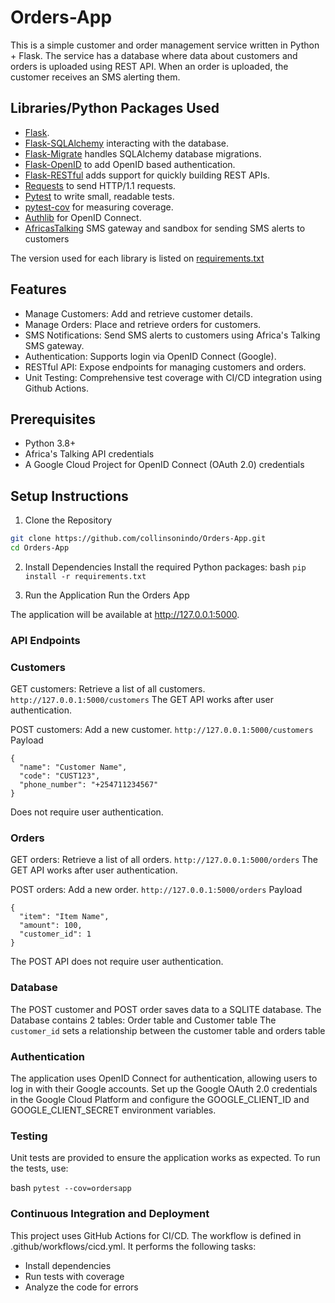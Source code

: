 # Orders-App
This is a simple customer and order management service written in Python + Flask. The service has a database where data about customers and orders is uploaded using REST API.  When an order is uploaded, the customer receives an SMS alerting them.

## Libraries/Python Packages Used
- [Flask](http://flask.pocoo.org/).
- [Flask-SQLAlchemy](https://pythonhosted.org/Flask-SQLAlchemy/) interacting with the database.
- [Flask-Migrate](https://flask-migrate.readthedocs.io/en/latest/) handles SQLAlchemy database migrations.
- [Flask-OpenID](https://pythonhosted.org/Flask-OpenID/) to add OpenID based authentication.
- [Flask-RESTful](https://flask-restful.readthedocs.io/en/latest/)  adds support for quickly building REST APIs.
- [Requests](https://pypi.org/project/requests/) to send HTTP/1.1 requests.
- [Pytest](https://docs.pytest.org/en/stable/) to write small, readable tests.
- [pytest-cov](https://pypi.org/project/pytest-cov/) for measuring coverage.
- [Authlib](https://docs.authlib.org/en/latest/) for OpenID Connect.
- [AfricasTalking](https://developers.africastalking.com/) SMS gateway and sandbox for sending SMS alerts to customers

The version used for each library is listed on [requirements.txt](https://github.com/collinsonindo/Orders-App/blob/main/requirements.txt)

  ## Features
- Manage Customers: Add and retrieve customer details.
- Manage Orders: Place and retrieve orders for customers.
- SMS Notifications: Send SMS alerts to customers using Africa's Talking SMS gateway.
- Authentication: Supports login via OpenID Connect (Google).
- RESTful API: Expose endpoints for managing customers and orders.
- Unit Testing: Comprehensive test coverage with CI/CD integration using Github Actions.

## Prerequisites
- Python 3.8+
- Africa's Talking API credentials
- A Google Cloud Project for OpenID Connect (OAuth 2.0) credentials

## Setup Instructions
1. Clone the Repository

```bash
git clone https://github.com/collinsonindo/Orders-App.git
cd Orders-App
```

2. Install Dependencies
Install the required Python packages:
bash
`pip install -r requirements.txt`


3. Run the Application
Run the Orders App

The application will be available at http://127.0.0.1:5000.

### API Endpoints
### Customers
GET customers: Retrieve a list of all customers.
`http://127.0.0.1:5000/customers`
The GET API works after user authentication.

POST customers: Add a new customer.
`http://127.0.0.1:5000/customers`
Payload
```
{
  "name": "Customer Name",
  "code": "CUST123",
  "phone_number": "+254711234567"
}
```
Does not require user authentication.

### Orders
GET orders: Retrieve a list of all orders.
`http://127.0.0.1:5000/orders`
The GET API works after user authentication.

POST orders: Add a new order.
`http://127.0.0.1:5000/orders`
Payload
```
{
  "item": "Item Name",
  "amount": 100,
  "customer_id": 1
}
```
The POST API does not require user authentication.

### Database
The POST customer and POST order saves data to a SQLITE database.
The Database contains 2 tables: Order table and Customer table
The `customer_id` sets a relationship between the customer table and orders table

### Authentication
The application uses OpenID Connect for authentication, allowing users to log in with their Google accounts. Set up the Google OAuth 2.0 credentials in the Google Cloud Platform and configure the GOOGLE_CLIENT_ID and GOOGLE_CLIENT_SECRET environment variables.

### Testing
Unit tests are provided to ensure the application works as expected. To run the tests, use:

bash
`pytest --cov=ordersapp`

### Continuous Integration and Deployment
This project uses GitHub Actions for CI/CD. The workflow is defined in .github/workflows/cicd.yml. It performs the following tasks:

- Install dependencies
- Run tests with coverage
- Analyze the code for errors
